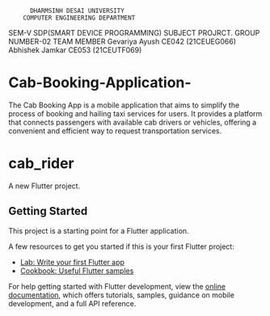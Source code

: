           DHARMSINH DESAI UNIVERSITY 
        COMPUTER ENGINEERING DEPARTMENT
SEM-V SDP(SMART DEVICE PROGRAMMING) SUBJECT PROJRCT.
              GROUP NUMBER-02
               TEAM MEMBER 
     Gevariya Ayush CE042 (21CEUEG066) 
     Abhishek Jamkar CE053 (21CEUTF069)

# Cab-Booking-Application-
The Cab Booking App is a mobile application that aims to simplify the process of booking and hailing taxi services for users. It provides a platform that connects passengers with available cab drivers or vehicles, offering a convenient and efficient way to request transportation services.
# cab_rider

A new Flutter project.

## Getting Started

This project is a starting point for a Flutter application.

A few resources to get you started if this is your first Flutter project:

- [Lab: Write your first Flutter app](https://docs.flutter.dev/get-started/codelab)
- [Cookbook: Useful Flutter samples](https://docs.flutter.dev/cookbook)

For help getting started with Flutter development, view the
[online documentation](https://docs.flutter.dev/), which offers tutorials,
samples, guidance on mobile development, and a full API reference.
